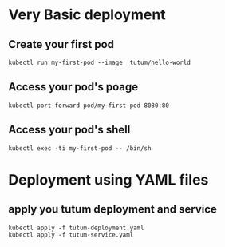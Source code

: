 # Very Basic deployment

## Create your first pod

```
kubectl run my-first-pod --image  tutum/hello-world
```

## Access your pod's poage

```
kubectl port-forward pod/my-first-pod 8080:80
```

## Access your pod's shell

```
kubectl exec -ti my-first-pod -- /bin/sh
```

# Deployment using YAML files

## apply you tutum deployment and service

```
kubectl apply -f tutum-deployment.yaml
kubectl apply -f tutum-service.yaml
```